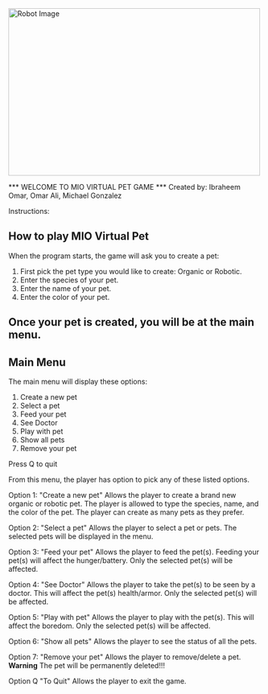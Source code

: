 <!DOCTYPE html>
 <html>
 <body>
<img src="https://encrypted-tbn0.gstatic.com/images?q=tbn:ANd9GcR4riwyh_kT4aK_rTOjyK9ilqVXZg-uGlV1kwMNWXnU6z-KJai4YUTKCaz5pM-nf6tyBSQ&usqp=CAU" alt ="Robot Image" width="500" height ="333"> </img>
 </div>
 </body>
 </html>

*** WELCOME TO MIO VIRTUAL PET GAME ***
Created by: Ibraheem Omar, Omar Ali, Michael Gonzalez


Instructions: 

## How to play MIO Virtual Pet

When the program starts, the game will ask you to create a pet:

1. First pick the pet type you would like to create: Organic or Robotic.
2. Enter the species of your pet.
3. Enter the name of your pet.
4. Enter the color of your pet.

Once your pet is created, you will be at the main menu.
----------------------------------------------------------------------------------

## Main Menu

The main menu will display these options:

1. Create a new pet
2. Select a pet
3. Feed your pet
4. See Doctor
5. Play with pet
6. Show all pets
7. Remove your pet

Press Q to quit

From this menu, the player has option to pick any of these listed options.

Option 1:
"Create a new pet" 
Allows the player to create a brand new organic or robotic pet. The player is allowed to type the species, name, and the color of the pet. The player can create as many pets as they prefer.

Option 2: 
"Select a pet"
Allows the player to select a pet or pets. The selected pets will be displayed in the menu.

Option 3:
"Feed your pet"
Allows the player to feed the pet(s). Feeding your pet(s) will affect the hunger/battery. Only the selected pet(s) will be affected.

Option 4:
"See Doctor"
Allows the player to take the pet(s) to be seen by a doctor. This will affect the pet(s) health/armor. Only the selected pet(s) will be affected.

Option 5:
"Play with pet"
Allows the player to play with the pet(s). This will affect the boredom. Only the selected pet(s) will be affected.

Option 6:
"Show all pets"
Allows the player to see the status of all the pets.

Option 7:
"Remove your pet"
Allows the player to remove/delete a pet. **Warning** The pet will be permanently deleted!!!

Option Q
"To Quit"
Allows the player to exit the game.

<!--
# Virtual Pets Re-Imagined
## Overview
Do you remember Cyberpet? Tamagotchi? Digimon? Petz? Virtual pets like these were born in 1996. With your help, they will be reborn. Virtual Toys, Inc. wants you to build the next iteration of virtual pets to market to adults who enjoy updated versions of the toys and games they played in their youth.  This game will be like the virtual pets of 1996...but so much more. It’s Virtual Pets Re-Imagined with your own personal touch!

## General Requirements

Your Virtual Pet program must be a console application. The application must have a main menu where a user can create a pet. The pet must have a name and species. The pet will also feature properties such as hunger, boredom, and health. A user should be able to view these properties from the main menu. A user should also be able to interact with the pet. The pet will be affected by a method that will represent time (Tick) that will negatively affect the pet and therefore incentivize the use of other methods to care for the pet.

Your application must then be adapted to include a Shelter that will house multiple pets. You can move the create a pet function to the Shelter or leave it as a part of the main program. From the Shelter menu options you should be able to interact with 1 pet, or all pets. You should be able to check on the status of 1 pet as well as all pets simultaneously.

Your application should also make use of the Virtual-Pet-Tests project and test some of your models and methods. Remember: Red, green, refactor. If that confused you. Make sure to review TDD or ask us in class! We're here to help.


---- 

## Grading
The VirtualPet.Tests project includes a PetTests class with completed tests. These are the tests that will prove that the code you write in the Pet class is correct. Therefore, it is the logical starting point! The first test Pet_Constructor_Should_Instantiate_Pet_Object() has been written for you, and it passes because you already have a Pet class and can create a Pet object. The remaining tests have been written, but are commented out. Uncomment the code of the first test and add source code to the Pet class to pass the test. Continue with the tests, one by one, and add code until all the tests pass. 

If you want to focus on TDD, you can write your code by writing tests first. (This is optional, but the tests that are already written for you are not. They must pass.) If you do so, each public method you write would have a unit test that covers its behavior. The test classes would also be well maintained and follow the principles of clean code.   

In order to receive a PASSING grade, all of the following principles must be met:

- Tests include appropriate Arrange, Act, and Assert sections.
- All tests pass.
- All features from iterations 1, 2, and 3 are implemented.

## Iteration 1

- Start with a pet class. Then use the Pet class and the Program class to do the following tasks:
  - NOTE: Start with the Pet class and use TDD in the Test project provided to set up the properties and methods of your pet class. Make all tests pass before continuing. 
  - An interactive user interface (in short, make a menu)
  - Ability for players to enter the game, play as long as they’d like, and leave the game when they want
  - Ability for players to create a pet by putting in a name and species for said pet
  - Ability for players to see the current status of a pet, such as hunger, boredom, and health (hint: class properties)
  - Ability for players to interact with pet, such as feed, play, and take to doctor (hint: class methods)
  - As players interact with pet, the pet’s status changes
  - As "time" ticks by, the pet's status changes negatively

## Iteration 2

- Create a shelter class to house your pets
- Ability for players to admit (or add) pets into the shelter or adopt (or remove) them out of the shelter
- Ability for players to see a list of all pets in the shelter
- Ability for players to see the current status of all pets at once, such as hunger, boredom, and health
- Ability for players to choose to interact with one pet or multiple pets, such as feed, play, and take to doctor

## Iteration 3

- Player’s choice of adding, interacting, or adopting either organic or robotic pets
- As players interact with pets, the pet’s status changes differently for organic and robotic pets (overriding methods)
- As "time" ticks by, the pets' status changes negatively. The passing of time is measured by how often the player interacts with the program.
- Eventually rename this INSTRUCTIONS.md and create your own README.md file with instructions on how to play the game

# Extra
Did you know that you could change the color of text in console applications and add sounds? That's pretty cool, and a decent way to add some flair to your project if you get finished early. (From Gavin: AND ONLY IF YOU GET FINISHED EARLY! Also, there are sounds, which I think are pretty cool. Might be a fun thing to try out!)
-->